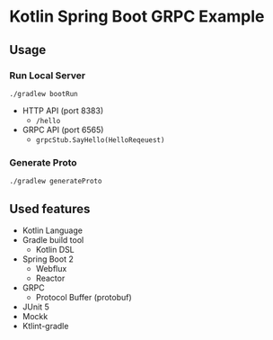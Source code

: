 # Kotlin Spring Boot GRPC Example
## Usage
### Run Local Server
```shell script
./gradlew bootRun
```
- HTTP API (port 8383)
  - `/hello`
- GRPC API (port 6565)
  - `grpcStub.SayHello(HelloReqeuest)`
### Generate Proto
```shell script
./gradlew generateProto
```

## Used features

- Kotlin Language
- Gradle build tool
  - Kotlin DSL
- Spring Boot 2
  - Webflux
  - Reactor
- GRPC
  - Protocol Buffer (protobuf)
- JUnit 5
- Mockk
- Ktlint-gradle
